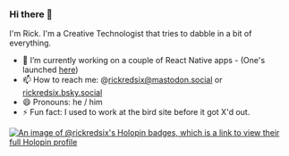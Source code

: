 ### Hi there 👋

I'm Rick. I'm a Creative Technologist that tries to dabble in a bit of everything. 

- 🔭 I’m currently working on a couple of React Native apps - (One's launched [here](https://streamerbanbingo.com))
- 📫 How to reach me: @rickredsix@mastodon.social or [rickredsix.bsky.social](https://bsky.app/profile/rickredsix.bsky.social)
- 😄 Pronouns: he / him
- ⚡ Fun fact: I used to work at the bird site before it got X'd out.
  
[![An image of @rickredsix's Holopin badges, which is a link to view their full Holopin profile](https://holopin.me/rickredsix)](https://holopin.io/@rickredsix)

<!--
**RickRedSix/rickredsix** is a ✨ _special_ ✨ repository because its `README.md` (this file) appears on your GitHub profile.

Here are some ideas to get you started:

- 🔭 I’m currently working on ...
- 🌱 I’m currently learning ...
- 👯 I’m looking to collaborate on ...
- 🤔 I’m looking for help with ...
- 💬 Ask me about ...
- 📫 How to reach me: ...
- 😄 Pronouns: ...
- ⚡ Fun fact: ...
-->
